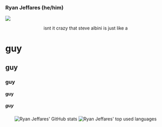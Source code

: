 ### Ryan Jeffares (he/him)

![](https://komarev.com/ghpvc/?username=facebook)
 
<p align="center">isnt it crazy that steve albini is just like a </br><b><h1>guy</h1><h2>guy</h2><h3>guy</h3><h4>guy</h4><h5>guy</h5></b></p>

<p align="center">
  <img align="center" src="https://github-readme-stats.vercel.app/api?username=ryanjeffares&count_private=true&theme=gruvbox" alt="Ryan Jeffares' GitHub stats"/>
  <img align="center" src="https://github-readme-stats.vercel.app/api/top-langs/?username=ryanjeffares&layout=compact&theme=gruvbox&ignore=python" alt="Ryan Jeffares' top used languages"/>
</p>
